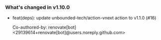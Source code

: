 ### What's changed in v1.10.0

* feat(deps): update unbounded-tech/action-vnext action to v1.1.0 (#16)

  Co-authored-by: renovate[bot] <29139614+renovate[bot]@users.noreply.github.com>
